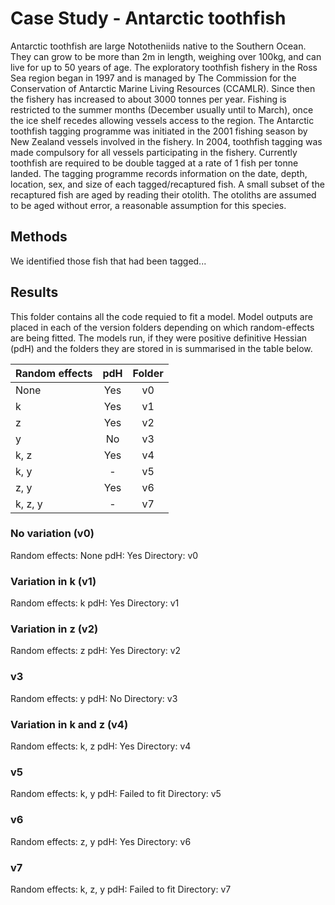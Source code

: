 # Case Study - Antarctic toothfish

Antarctic toothfish are large Nototheniids native to the Southern Ocean.  They
can grow to be more than 2m in length, weighing over 100kg, and can live for up
to 50 years of age.  The exploratory toothfish fishery in the Ross Sea region
began in 1997 and is managed by The Commission for the Conservation of Antarctic
Marine Living Resources (CCAMLR).  Since then the fishery has increased to about
3000 tonnes per year.  Fishing is restricted to the summer months (December
usually until to March), once the ice shelf recedes allowing vessels access to
the region.  The Antarctic toothfish tagging programme was initiated in the 2001
fishing season by New Zealand vessels involved in the fishery.  In 2004,
toothfish tagging was made compulsory for all vessels participating in the
fishery.  Currently toothfish are required to be double tagged at a rate of 1
fish per tonne landed.  The tagging programme records information on the date,
depth, location, sex, and size of each tagged/recaptured fish.  A small subset
of the recaptured fish are aged by reading their otolith.  The otoliths are
assumed to be aged without error, a reasonable assumption for this species.

## Methods

We identified those fish that had been tagged...


## Results

This folder contains all the code requied to fit a model.  Model outputs are
placed in each of the version folders depending on which random-effects are
being fitted. The models run, if they were positive definitive Hessian (pdH) and the folders they are stored
in is summarised in the table below.

| Random effects | pdH | Folder |
| -------------- |:---:|:------:|
| None           | Yes | v0     |
| k              | Yes | v1     |
| z              | Yes | v2     |
| y              | No  | v3     |
| k, z           | Yes | v4     |
| k, y           | -   | v5     |
| z, y           | Yes | v6     |
| k, z, y        | -   | v7     |


### No variation (v0)

Random effects: None
pdH: Yes
Directory: v0


### Variation in k (v1)

Random effects: k
pdH: Yes
Directory: v1


### Variation in z (v2)

Random effects: z
pdH: Yes
Directory: v2


### v3

Random effects: y
pdH: No
Directory: v3


### Variation in k and z (v4)

Random effects: k, z
pdH: Yes
Directory: v4


### v5

Random effects: k, y
pdH: Failed to fit
Directory: v5


### v6

Random effects: z, y
pdH: Yes
Directory: v6


### v7

Random effects: k, z, y
pdH: Failed to fit
Directory: v7

